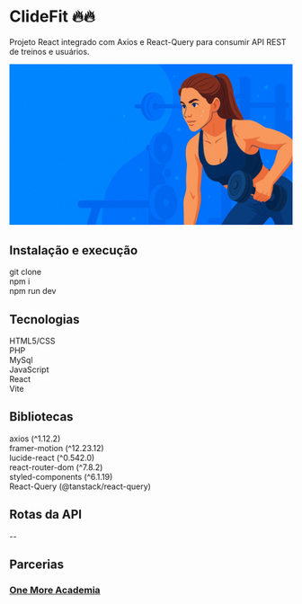 # ClideFit 🔥🔥

Projeto React integrado com Axios e React-Query para consumir API REST de treinos e usuários.

![Logo ClideFit](/src/pages/Home/banner.jpg)

## Instalação e execução

git clone <repo-url>  
npm i  
npm run dev  

## Tecnologias

HTML5/CSS  
PHP  
MySql  
JavaScript  
React  
Vite

## Bibliotecas

axios (^1.12.2)  
framer-motion (^12.23.12)  
lucide-react (^0.542.0)  
react-router-dom (^7.8.2)  
styled-components (^6.1.19)  
React-Query (@tanstack/react-query)

## Rotas da API

--

## Parcerias

### [One More Academia](https://www.youtube.com/@OneMoreAcademia)

